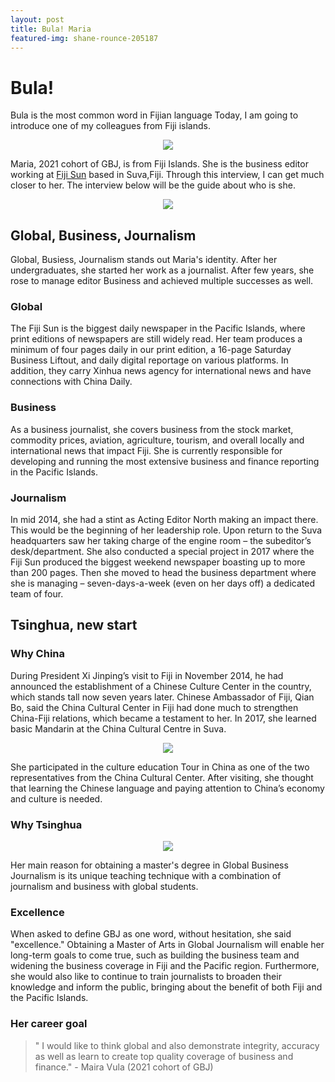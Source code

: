 ```yaml
---
layout: post
title: Bula! Maria
featured-img: shane-rounce-205187
---
```

# Bula!

<text align="center" >Bula is the most common word in Fijian language</text> 
Today, I am going to introduce one of my colleagues from Fiji islands. 
<p align="center" width="200" height="200"><a href="http://www.southpacificweddings.com.au/wp-content/uploads/2018/12/Bula-Fiji2.jpg"><img src="http://www.southpacificweddings.com.au/wp-content/uploads/2018/12/Bula-Fiji2.jpg" type="image"></a></p>

Maria, 2021 cohort of GBJ, is from Fiji Islands. She is the business editor working at [Fiji Sun](https://fijisun.com.fj/) based in Suva,Fiji. 
Through this interview, I can get much closer to her. The interview below will be the guide about who is she. 

<p align="center" height="300"><a href="https://www.linkpicture.com/view.php?img=LPic615837697d1681691808356"><img src="https://www.linkpicture.com/q/스크린샷-2021-10-02-오후-6.26.47.png" type="image"></a></p>

## Global, Business, Journalism 

Global, Busiess, Journalism stands out Maria's identity. After her undergraduates, she started her work as a journalist. After few years, she rose to manage editor Business and achieved multiple successes as well. 

### Global 

The Fiji Sun is the biggest daily newspaper in the Pacific Islands, where print editions of newspapers are still widely read. Her team produces a minimum of four pages daily in our print edition, a 16-page Saturday Business Liftout, and daily digital reportage on various platforms. In addition, they carry Xinhua news agency for international news and have connections with China Daily.

### Business

As a business journalist, she covers business from the stock market, commodity prices, aviation, agriculture, tourism, and overall locally and international news that impact Fiji. She is currently responsible for developing and running the most extensive business and finance reporting in the Pacific Islands.  

### Journalism 

 In mid 2014, she had a stint as Acting Editor North making an impact there. This would be the beginning of her leadership role. Upon return to the Suva headquarters saw her taking charge of the engine room – the subeditor’s desk/department. She also conducted a special project in 2017 where the Fiji Sun produced the biggest weekend newspaper boasting up to more than 200 pages. Then she moved to head the business department where she is managing – seven-days-a-week (even on her days off) a dedicated team of four.


## Tsinghua, new start 

### Why China

During President Xi Jinping’s visit to Fiji in November 2014, he had announced the establishment of a Chinese Culture Center in the country, which stands tall now seven years later. Chinese Ambassador of Fiji, Qian Bo, said the China Cultural Center in Fiji had done much to strengthen China-Fiji relations, which became a testament to her. In 2017, she learned basic Mandarin at the China Cultural Centre in Suva.

<p align="center"><a href="http://images.china.cn/attachement/jpg/site1007/20150716/001aa0ba3c161711532504.jpg"><img src="http://images.china.cn/attachement/jpg/site1007/20150716/001aa0ba3c161711532504.jpg" type="image"></a></p>

She participated in the culture education Tour in China as one of the two representatives from the China Cultural Center. After visiting, she thought that learning the Chinese language and paying attention to China’s economy and culture is needed.  


### Why Tsinghua 
<p align="center"><a href="https://www.tsinghua.edu.cn/en/image/xinjiatihuanjjide02.jpg"><img src="https://www.tsinghua.edu.cn/en/image/xinjiatihuanjjide02.jpg" type="image"></a></p>

Her main reason for obtaining a master's degree in Global Business Journalism is its unique teaching technique with a combination of journalism and business with global students.

### Excellence 

When asked to define GBJ as one word, without hesitation, she said "excellence." Obtaining a Master of Arts in Global Journalism will enable her long-term goals to come true, such as building the business team and widening the business coverage in Fiji and the Pacific region. Furthermore, she would also like to continue to train journalists to broaden their knowledge and inform the public, bringing about the benefit of both Fiji and the Pacific Islands.

### Her career goal 

<Blockquote>
" I would like to think global and also demonstrate integrity, accuracy as well as learn to create top quality coverage of business and finance." 
 - Maira Vula (2021 cohort of GBJ)
</Blockquote>



